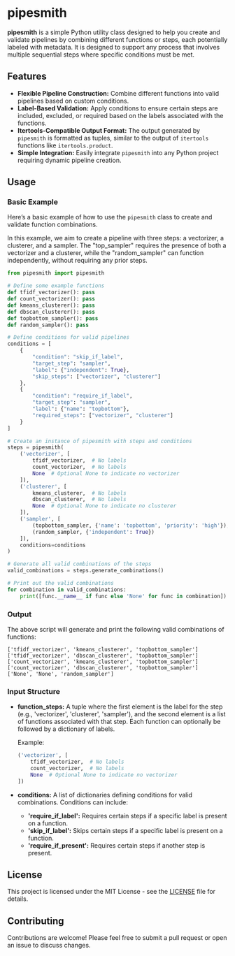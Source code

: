# pipesmith

**pipesmith** is a simple Python utility class designed to help you create and validate pipelines by combining different functions or steps, each potentially labeled with metadata. It is designed to support any process that involves multiple sequential steps where specific conditions must be met.

## Features

- **Flexible Pipeline Construction:** Combine different functions into valid pipelines based on custom conditions.
- **Label-Based Validation:** Apply conditions to ensure certain steps are included, excluded, or required based on the labels associated with the functions.
- **Itertools-Compatible Output Format:** The output generated by `pipesmith` is formatted as tuples, similar to the output of `itertools` functions like `itertools.product`.
- **Simple Integration:** Easily integrate `pipesmith` into any Python project requiring dynamic pipeline creation.


## Usage

### Basic Example

Here’s a basic example of how to use the `pipesmith` class to create and validate function combinations.

In this example, we aim to create a pipeline with three steps: a vectorizer, a clusterer, and a sampler. The "top_sampler" requires the presence of both a vectorizer and a clusterer, while the "random_sampler" can function independently, without requiring any prior steps.

```python
from pipesmith import pipesmith

# Define some example functions
def tfidf_vectorizer(): pass
def count_vectorizer(): pass
def kmeans_clusterer(): pass
def dbscan_clusterer(): pass
def topbottom_sampler(): pass
def random_sampler(): pass

# Define conditions for valid pipelines
conditions = [
    {
        "condition": "skip_if_label",
        "target_step": "sampler",
        "label": {"independent": True},
        "skip_steps": ["vectorizer", "clusterer"]
    },
    {
        "condition": "require_if_label",
        "target_step": "sampler",
        "label": {"name": "topbottom"},
        "required_steps": ["vectorizer", "clusterer"]
    }
]

# Create an instance of pipesmith with steps and conditions
steps = pipesmith(
    ('vectorizer', [
        tfidf_vectorizer,  # No labels
        count_vectorizer,  # No labels
        None  # Optional None to indicate no vectorizer
    ]),
    ('clusterer', [
        kmeans_clusterer,  # No labels
        dbscan_clusterer,  # No labels
        None  # Optional None to indicate no clusterer
    ]),
    ('sampler', [
        (topbottom_sampler, {'name': 'topbottom', 'priority': 'high'}),
        (random_sampler, {'independent': True})
    ]),
    conditions=conditions
)

# Generate all valid combinations of the steps
valid_combinations = steps.generate_combinations()

# Print out the valid combinations
for combination in valid_combinations:
    print([func.__name__ if func else 'None' for func in combination])
```

### Output

The above script will generate and print the following valid combinations of functions:

```
['tfidf_vectorizer', 'kmeans_clusterer', 'topbottom_sampler']
['tfidf_vectorizer', 'dbscan_clusterer', 'topbottom_sampler']
['count_vectorizer', 'kmeans_clusterer', 'topbottom_sampler']
['count_vectorizer', 'dbscan_clusterer', 'topbottom_sampler']
['None', 'None', 'random_sampler']
```



### Input Structure

- **function_steps:** A tuple where the first element is the label for the step (e.g., 'vectorizer', 'clusterer', 'sampler'), and the second element is a list of functions associated with that step. Each function can optionally be followed by a dictionary of labels.
  
  Example:
  ```python
  ('vectorizer', [
      tfidf_vectorizer,  # No labels
      count_vectorizer,  # No labels
      None  # Optional None to indicate no vectorizer
  ])
  ```

- **conditions:** A list of dictionaries defining conditions for valid combinations. Conditions can include:
  - **'require_if_label':** Requires certain steps if a specific label is present on a function.
  - **'skip_if_label':** Skips certain steps if a specific label is present on a function.
  - **'require_if_present':** Requires certain steps if another step is present.

## License

This project is licensed under the MIT License - see the [LICENSE](LICENSE) file for details.

## Contributing

Contributions are welcome! Please feel free to submit a pull request or open an issue to discuss changes.
